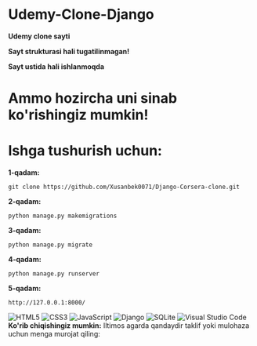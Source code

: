 # Udemy-Clone-Django

**Udemy clone sayti**

**Sayt strukturasi hali tugatilinmagan!**

**Sayt ustida hali ishlanmoqda**

# Ammo hozircha uni sinab ko'rishingiz mumkin!

# Ishga tushurish uchun:

**1-qadam:**
```
git clone https://github.com/Xusanbek0071/Django-Corsera-clone.git
```

**2-qadam:**
```
python manage.py makemigrations
```

**3-qadam:**
```
python manage.py migrate
```

**4-qadam:**
```
python manage.py runserver
```

**5-qadam:**
```
http://127.0.0.1:8000/
```

![HTML5](https://img.shields.io/badge/html5-%23E34F26.svg?style=for-the-badge&logo=html5&logoColor=white)
![CSS3](https://img.shields.io/badge/css3-%231572B6.svg?style=for-the-badge&logo=css3&logoColor=white)
![JavaScript](https://img.shields.io/badge/javascript-%23323330.svg?style=for-the-badge&logo=javascript&logoColor=%23F7DF1E)
![Django](https://img.shields.io/badge/django-%23092E20.svg?style=for-the-badge&logo=django&logoColor=white)
![SQLite](https://img.shields.io/badge/sqlite-%2307405e.svg?style=for-the-badge&logo=sqlite&logoColor=white)
![Visual Studio Code](https://img.shields.io/badge/Visual%20Studio%20Code-0078d7.svg?style=for-the-badge&logo=visual-studio-code&logoColor=white)
**Ko'rib chiqishingiz mumkin:**
Iltimos agarda qandaydir taklif yoki mulohaza uchun menga murojat qiling:
